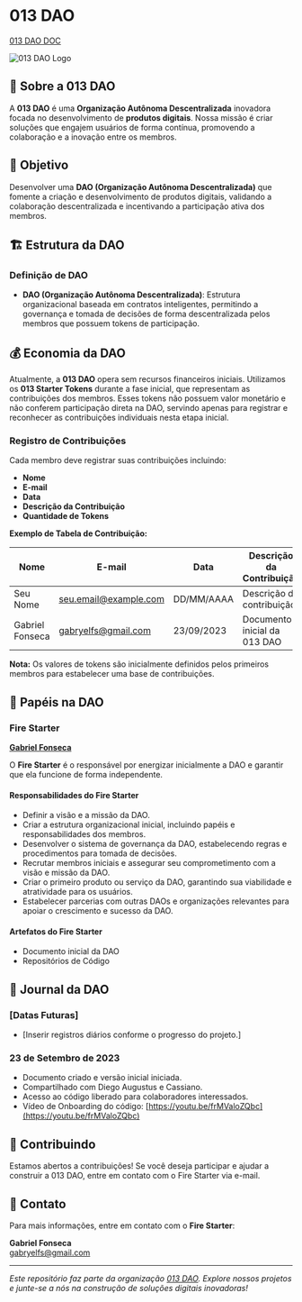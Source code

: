 # 013 DAO

[013 DAO DOC](https://docs.google.com/document/d/1Z7sAHx342-K0Mi33GCjHrSuaZtiy6wj35JxDis-aXag/edit?usp=sharing)

![013 DAO Logo](path/to/logo.png)

## 📢 Sobre a 013 DAO

A **013 DAO** é uma **Organização Autônoma Descentralizada** inovadora focada no desenvolvimento de **produtos digitais**. Nossa missão é criar soluções que engajem usuários de forma contínua, promovendo a colaboração e a inovação entre os membros.

## 🎯 Objetivo

Desenvolver uma **DAO (Organização Autônoma Descentralizada)** que fomente a criação e desenvolvimento de produtos digitais, validando a colaboração descentralizada e incentivando a participação ativa dos membros.

## 🏗️ Estrutura da DAO

### Definição de DAO

- **DAO (Organização Autônoma Descentralizada)**: Estrutura organizacional baseada em contratos inteligentes, permitindo a governança e tomada de decisões de forma descentralizada pelos membros que possuem tokens de participação.

## 💰 Economia da DAO

Atualmente, a **013 DAO** opera sem recursos financeiros iniciais. Utilizamos os **013 Starter Tokens** durante a fase inicial, que representam as contribuições dos membros. Esses tokens não possuem valor monetário e não conferem participação direta na DAO, servindo apenas para registrar e reconhecer as contribuições individuais nesta etapa inicial.

### Registro de Contribuições

Cada membro deve registrar suas contribuições incluindo:

- **Nome**
- **E-mail**
- **Data**
- **Descrição da Contribuição**
- **Quantidade de Tokens**

**Exemplo de Tabela de Contribuição:**

| Nome            | E-mail               | Data        | Descrição da Contribuição                       | Quantidade de Tokens |
|-----------------|----------------------|-------------|-------------------------------------------------|----------------------|
| Seu Nome        | seu.email@example.com| DD/MM/AAAA  | Descrição da contribuição                        | Quantidade           |
| Gabriel Fonseca | gabryelfs@gmail.com  | 23/09/2023  | Documento inicial da 013 DAO                     | 1000                 |

**Nota:** Os valores de tokens são inicialmente definidos pelos primeiros membros para estabelecer uma base de contribuições.

## 👥 Papéis na DAO

### Fire Starter

**[Gabriel Fonseca](mailto:gabryelfs@gmail.com)**

O **Fire Starter** é o responsável por energizar inicialmente a DAO e garantir que ela funcione de forma independente.

#### Responsabilidades do Fire Starter

- Definir a visão e a missão da DAO.
- Criar a estrutura organizacional inicial, incluindo papéis e responsabilidades dos membros.
- Desenvolver o sistema de governança da DAO, estabelecendo regras e procedimentos para tomada de decisões.
- Recrutar membros iniciais e assegurar seu comprometimento com a visão e missão da DAO.
- Criar o primeiro produto ou serviço da DAO, garantindo sua viabilidade e atratividade para os usuários.
- Estabelecer parcerias com outras DAOs e organizações relevantes para apoiar o crescimento e sucesso da DAO.

#### Artefatos do Fire Starter

- Documento inicial da DAO
- Repositórios de Código

## 📓 Journal da DAO

### [Datas Futuras]

- [Inserir registros diários conforme o progresso do projeto.]

### 23 de Setembro de 2023

- Documento criado e versão inicial iniciada.
- Compartilhado com Diego Augustus e Cassiano.
- Acesso ao código liberado para colaboradores interessados.
- Vídeo de Onboarding do código: [https://youtu.be/frMValoZQbc](https://youtu.be/frMValoZQbc)

## 🤝 Contribuindo

Estamos abertos a contribuições! Se você deseja participar e ajudar a construir a 013 DAO, entre em contato com o Fire Starter via e-mail.

## 📧 Contato

Para mais informações, entre em contato com o **Fire Starter**:

**Gabriel Fonseca**  
[gabryelfs@gmail.com](mailto:gabryelfs@gmail.com)

---

*Este repositório faz parte da organização [013 DAO](https://github.com/013-DAO). Explore nossos projetos e junte-se a nós na construção de soluções digitais inovadoras!*
